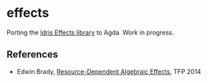 # effects
Porting the [Idris Effects library](https://github.com/idris-lang/Idris-dev/blob/master/libs/effects/Effects.idr) to Agda. Work in progress.

## References

- Edwin Brady, [Resource-Dependent Algebraic Effects](https://link.springer.com/chapter/10.1007%2F978-3-319-14675-1_2), TFP 2014
